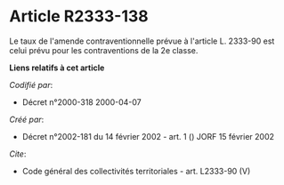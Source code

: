 # Article R2333-138

Le taux de l'amende contraventionnelle prévue à l'article L. 2333-90 est celui prévu pour les contraventions de la 2e classe.

**Liens relatifs à cet article**

_Codifié par_:

  - Décret n°2000-318 2000-04-07

_Créé par_:

  - Décret n°2002-181 du 14 février 2002 - art. 1 () JORF 15 février 2002

_Cite_:

  - Code général des collectivités territoriales - art. L2333-90 (V)
